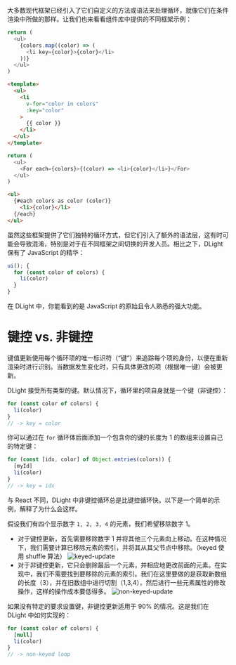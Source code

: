 大多数现代框架已经引入了它们自定义的方法或语法来处理循环，就像它们在条件渲染中所做的那样。让我们也来看看组件库中提供的不同框架示例：

```js [react]
return (
  <ul>
    {colors.map((color) => (
      <li key={color}>{color}</li>
    ))}
  </ul>
)
```

```html [vue]
<template>
  <ul>
    <li
      v-for="color in colors"
      :key="color"
    >
      {{ color }}
    </li>
  </ul>
</template>
```

```js [solid]
return (
  <ul>
    <For each={colors}>{(color) => <li>{color}</li>}</For>
  </ul>
)
```

```html [svelte]
<ul>
  {#each colors as color (color)}
    <li>{color}</li>
  {/each}
</ul>
```

虽然这些框架提供了它们独特的循环方式，但它们引入了额外的语法层，这有时可能会导致混淆，特别是对于在不同框架之间切换的开发人员。相比之下，DLight 保有了 JavaScript 的精华：

```js [dlight]
ui(); {
  for (const color of colors) {
    li(color)
  }
}
```

在 DLight 中，你能看到的是 JavaScript 的原始且令人熟悉的强大功能。

# 键控 vs. 非键控

键值更新使用每个循环项的唯一标识符（“键”）来追踪每个项的身份，以便在重新渲染时进行识别。当数据发生变化时，只有具体更改的项（根据唯一键）会被更新。

DLight 接受所有类型的键。默认情况下，循环里的项自身就是一个键（非键控）：

```js
for (const color of colors) {
  li(color)
}
// -> key = color
```

你可以通过在 `for` 循环体后面添加一个包含你的键的长度为 1 的数组来设置自己的特定键：

```js
for (const [idx, color] of Object.entries(colors)) { 
  [myId]
  li(color)
}
// -> key = idx
```

与 React 不同，DLight 中非键控循环总是比键控循环快。以下是一个简单的示例，解释了为什么会这样。

假设我们有四个显示数字 `1, 2, 3, 4` 的元素，我们希望移除数字 1。

- 对于键控更新，首先需要移除数字 1 并将其他三个元素向上移动。在这种情况下，我们需要计算已移除元素的索引，并将其从其父节点中移除。（keyed 使用 shuffle 算法）
  ![keyed-update](../imgs/keyed-update.png "keyed-update")
- 对于非键控更新，它只会删除最后一个元素，并相应地更改前面的元素。在实现中，我们不需要找到要移除的元素的索引。我们在这里要做的是获取新数组的长度（3），并在旧数组中进行切割（1,3,4），然后进行一些元素属性的修改操作，这样的操作成本要低得多。
  ![non-keyed-update](../imgs/non-keyed-update.png "non-keyed-update")

如果没有特定的要求设置键，非键控更新适用于 90% 的情况。这是我们在 DLight 中如何实现的：

```js
for (const color of colors) { 
  [null]
  li(color)
} 
// -> non-keyed loop
```
